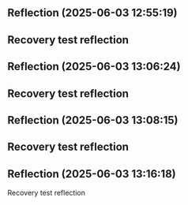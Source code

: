 

## Reflection (2025-06-03 12:55:19)

Recovery test reflection
---


## Reflection (2025-06-03 13:06:24)

Recovery test reflection
---


## Reflection (2025-06-03 13:08:15)

Recovery test reflection
---


## Reflection (2025-06-03 13:16:18)

Recovery test reflection